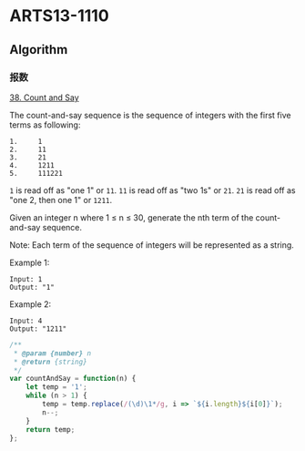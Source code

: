 # ARTS13-1110

## Algorithm

### 报数

[38. Count and Say](https://leetcode-cn.com/problems/count-and-say/)

The count-and-say sequence is the sequence of integers with the first five terms as following:

    1.     1
    2.     11
    3.     21
    4.     1211
    5.     111221

`1` is read off as "one 1" or `11`.
`11` is read off as "two 1s" or `21`.
`21` is read off as "one 2, then one 1" or `1211`.

Given an integer n where 1 ≤ n ≤ 30, generate the nth term of the count-and-say sequence.

Note: Each term of the sequence of integers will be represented as a string.

Example 1:

    Input: 1
    Output: "1"

Example 2:

    Input: 4
    Output: "1211"

```javascript
/**
 * @param {number} n
 * @return {string}
 */
var countAndSay = function(n) {
    let temp = '1';
    while (n > 1) {
        temp = temp.replace(/(\d)\1*/g, i => `${i.length}${i[0]}`);
        n--;
    }
    return temp;
};
```
